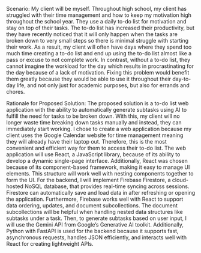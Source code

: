 Scenario:
My client will be myself. Throughout high school, my client has struggled with their time management and how to keep my motivation high throughout the school year. They use a daily to-do list for motivation and stay on top of their tasks. The to-do list has increased their productivity, but they have recently noticed that it will only happen when the tasks are broken down to very small steps so there is minimal struggle with starting their work. As a result, my client will often have days where they spend too much time creating a to-do list and end up using the to-do list almost like a pass or excuse to not complete work. In contrast, without a to-do list, they cannot imagine the workload for the day which results in procrastinating for the day because of a lack of motivation. Fixing this problem would benefit them greatly because they would be able to use it throughout their day-to-day life, and not only just for academic purposes, but also for errands and chores. 

Rationale for Proposed Solution:
The proposed solution is a to-do list web application with the ability to automatically generate subtasks using AI to fulfill the need for tasks to be broken down. With this, my client will no longer waste time breaking down tasks manually and instead, they can immediately start working. I chose to create a web application because my client uses the Google Calendar website for time management meaning they will already have their laptop out. Therefore, this is the most convenient and efficient way for them to access their to-do list. The web application will use React, a JavaScript library, because of its ability to develop a dynamic single-page interface. Additionally, React was chosen because of its component-based framework, making it easy to manage UI elements. This structure will work well with nesting components together to form the UI. For the backend, I will implement Firebase Firestore, a cloud-hosted NoSQL database, that provides real-time syncing across sessions. Firestore can automatically save and load data in after refreshing or opening the application. Furthermore, Firebase works well with React to support data ordering, updates, and document subcollections. The document subcollections will be helpful when handling nested data structures like subtasks under a task. Then, to generate subtasks based on user input, I will use the Gemini API from Google’s Generative AI toolkit. Additionally, Python with FastAPI is used for the backend because it supports fast, asynchronous requests, handles JSON efficiently, and interacts well with React for creating lightweight APIs. 
